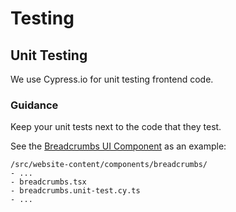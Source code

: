 # Testing

## Unit Testing

We use Cypress.io for unit testing frontend code.

### Guidance

Keep your unit tests next to the code that they test.

See the [Breadcrumbs UI Component](/src/website-content/components/breadcrumbs) as an example:

```
/src/website-content/components/breadcrumbs/
- ...
- breadcrumbs.tsx
- breadcrumbs.unit-test.cy.ts
- ...
```
